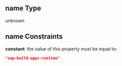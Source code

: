 ## name Type

unknown

## name Constraints

**constant**: the value of this property must be equal to:

```json
"sap-build-apps-runtime"
```
